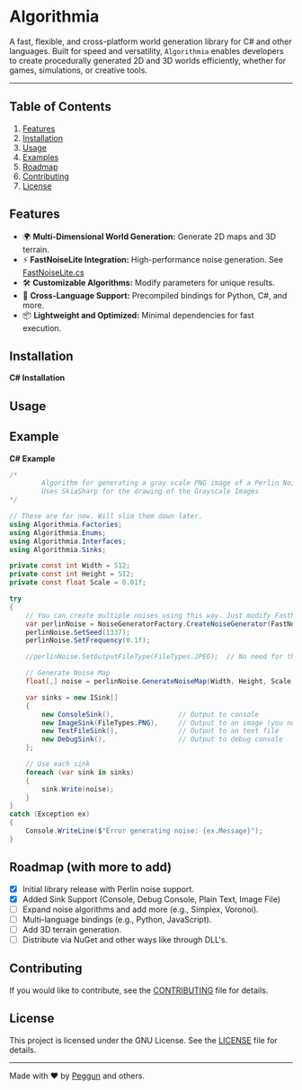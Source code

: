 # Algorithmia
A fast, flexible, and cross-platform world generation library for C# and other languages. Built for speed and versatility, `Algorithmia` enables developers to create procedurally generated 2D and 3D worlds efficiently, whether for games, simulations, or creative tools.

---

## Table of Contents
1. [Features](#features)
2. [Installation](#installation)
3. [Usage](#usage)
4. [Examples](#examples)
5. [Roadmap](#roadmap)
6. [Contributing](#contributing)
7. [License](#license)

## Features
- 🌍 **Multi-Dimensional World Generation:** Generate 2D maps and 3D terrain.
- ⚡ **FastNoiseLite Integration:** High-performance noise generation. See [FastNoiseLite.cs](https://github.com/Auburn/FastNoiseLite/blob/master/CSharp/FastNoiseLite.cs)
- 🛠️ **Customizable Algorithms:** Modify parameters for unique results.
- 🔄 **Cross-Language Support:** Precompiled bindings for Python, C#, and more.
- 📦 **Lightweight and Optimized:** Minimal dependencies for fast execution.

## Installation
**C# Installation**

## Usage

## Example
**C# Example**
```cs
/* 
        Algorithm for generating a gray scale PNG image of a Perlin Noise Generation Map
        Uses SkiaSharp for the drawing of the Grayscale Images
*/

// These are for now. Will slim them down later.
using Algorithmia.Factories;
using Algorithmia.Enums;
using Algorithmia.Interfaces;
using Algorithmia.Sinks;

private const int Width = 512;
private const int Height = 512;
private const float Scale = 0.01f;

try
{
    // You can create multiple noises using this way. Just modify FastNoiseLite.NoiseType.Perlin to specific noise
    var perlinNoise = NoiseGeneratorFactory.CreateNoiseGenerator(FastNoiseLite.NoiseType.Perlin);
    perlinNoise.SetSeed(1337);
    perlinNoise.SetFrequency(0.1f);

    //perlinNoise.SetOutputFileType(FileTypes.JPEG);  // No need for this anymore. Still including it because why not.

    // Generate Noise Map
    float[,] noise = perlinNoise.GenerateNoiseMap(Width, Height, Scale);

    var sinks = new ISink[]
    {
        new ConsoleSink(),                // Output to console
        new ImageSink(FileTypes.PNG),     // Output to an image (you now define the Image Type in here)
        new TextFileSink(),               // Output to an text file
        new DebugSink(),                  // Output to debug console
    };

    // Use each sink
    foreach (var sink in sinks)
    {
        sink.Write(noise);
    }
}
catch (Exception ex)
{
    Console.WriteLine($"Error generating noise: {ex.Message}");
}
```

## Roadmap (with more to add)
- [x] Initial library release with Perlin noise support.
- [x] Added Sink Support (Console, Debug Console, Plain Text, Image File)
- [ ] Expand noise algorithms and add more (e.g., Simplex, Voronoi).
- [ ] Multi-language bindings (e.g., Python, JavaScript).
- [ ] Add 3D terrain generation.
- [ ] Distribute via NuGet and other ways like through DLL's.

## Contributing
If you would like to contribute, see the [CONTRIBUTING]() file for details.

## License
This project is licensed under the GNU License. See the [LICENSE]() file for details.

---

Made with ❤️ by [Peggun](https://github.com/Peggun) and others.